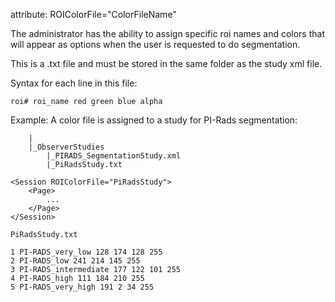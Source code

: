 attribute: ROIColorFile="ColorFileName"

The administrator has the ability to assign specific roi names and colors that will appear as options
when the user is requested to do segmentation.

This is a .txt file and must be stored in the same folder as the study xml file.


Syntax for each line in this file:

```
roi# roi_name red green blue alpha
```

Example: A color file is assigned to a study for PI-Rads segmentation:

```
	|
	|_ObserverStudies
		|_PIRADS_SegmentationStudy.xml
		|_PiRadsStudy.txt
```


```
<Session ROIColorFile="PiRadsStudy">
	<Page>
		...
	</Page>
</Session>
```

```
PiRadsStudy.txt

1 PI-RADS_very_low 128 174 128 255
2 PI-RADS_low 241 214 145 255
3 PI-RADS_intermediate 177 122 101 255
4 PI-RADS_high 111 184 210 255
5 PI-RADS_very_high 191 2 34 255

```